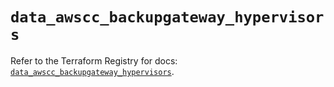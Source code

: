# `data_awscc_backupgateway_hypervisors`

Refer to the Terraform Registry for docs: [`data_awscc_backupgateway_hypervisors`](https://registry.terraform.io/providers/hashicorp/awscc/0.70.0/docs/data-sources/backupgateway_hypervisors).
